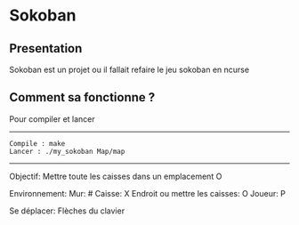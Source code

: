 # Sokoban

## Presentation

Sokoban est un projet ou il fallait refaire le jeu sokoban en ncurse

## Comment sa fonctionne ?

Pour compiler et lancer

--------------------------------------------------------------------------------
    Compile : make
    Lancer : ./my_sokoban Map/map
--------------------------------------------------------------------------------

Objectif:
  Mettre toute les caisses dans un emplacement O

Environnement:
  Mur: #
  Caisse: X
  Endroit ou mettre les caisses: O
  Joueur: P

Se déplacer:
  Flèches du clavier
